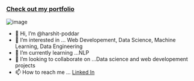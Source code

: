 ### [Check out my portfolio](https://harshitport.onrender.com/)

![image](https://github.com/harshit-poddar/Portfolio/blob/main/src/assets/man.gif)
- 👋 Hi, I’m @harshit-poddar
- 👀 I’m interested in ... Web Developement, Data Science, Machine Learning, Data Engineering
- 🌱 I’m currently learning ...NLP
- 💞️ I’m looking to collaborate on ...Data science and web developement projects
- 📫 How to reach me ... [Linked In](https://www.linkedin.com/in/harshit-kumar-37b53b20a/)

<!---
harshit-poddar/harshit-poddar is a ✨ special ✨ repository because its `README.md` (this file) appears on your GitHub profile.
You can click the Preview link to take a look at your changes.
--->

